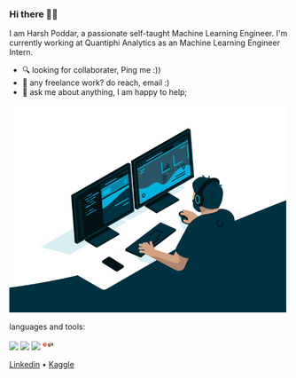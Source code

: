 ### Hi there 👋😊

I am Harsh Poddar, a passionate self-taught Machine Learning Engineer. I'm currently working at Quantiphi Analytics as an Machine Learning Engineer Intern.

* 🔍 looking for collaborater, Ping me :))
* 💼 any freelance work? do reach, email :)
* 💬 ask me about anything, I am happy to help;

<img src="https://raw.githubusercontent.com/hpoddar2810/hpoddar2810/master/code.gif" width="500px">

languages and tools:


<code><img height="20" src="https://w7.pngwing.com/pngs/792/780/png-transparent-python-computer-icons-tutorial-computer-programming-social-icons-miscellaneous-angle-text-thumbnail.png"></code>
<code><img height="20" src="https://toppng.com/uploads/preview/mysql-logo-vector-free-download-11573934106vmvysk1ovw.png"></code>
<code><img height="20" src="https://encrypted-tbn0.gstatic.com/images?q=tbn:ANd9GcR5iGzq-I5iAvL0PNYybQULvb3CaegZeS0BIJqa1QLyZnrmRSBFeu15ur5PptWUlE--N3k&usqp=CAU"></code>
<code><img height="20" src="https://raw.githubusercontent.com/github/explore/80688e429a7d4ef2fca1e82350fe8e3517d3494d/topics/git/git.png"></code>

[Linkedin](www.linkedin.com/in/harsh-poddar) • [Kaggle](https://www.kaggle.com/hpoddar2810/)
<!--
**hpoddar2810/hpoddar2810** is a ✨ _special_ ✨ repository because its `README.md` (this file) appears on your GitHub profile.

Here are some ideas to get you started:

- 🔭 I’m currently working on ...
- 🌱 I’m currently learning ...
- 👯 I’m looking to collaborate on ...
- 🤔 I’m looking for help with ...
- 💬 Ask me about ...
- 📫 How to reach me: ...
- 😄 Pronouns: ...
- ⚡ Fun fact: ...
-->
